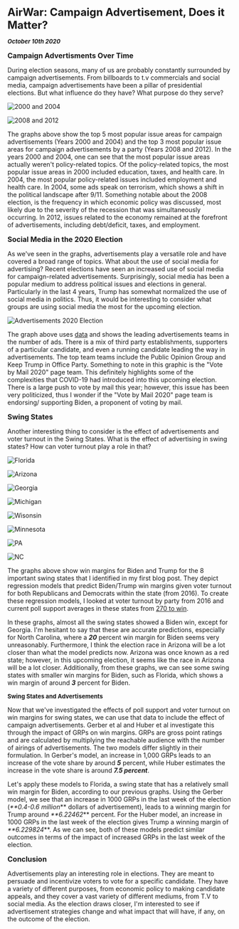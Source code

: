 **<font size="5"> AirWar: Campaign Advertisement, Does it Matter? </font>**

_**<font size="2"> October 10th 2020 </font>**_



**<font size="3"> Campaign Advertisments Over Time  </font>**

During election seasons, many of us are probably constantly surrounded by campaign advertisements. From billboards to t.v commercials and social media, campaign advertisements have been a pillar of presidential elections. But what influence do they have? What purpose do they serve?



![2000 and 2004](ad_issues_00_04.png)



![2008 and 2012](ad_issues_08.png)


The graphs above show the top 5 most popular issue areas for campaign advertisements (Years 2000 and 2004) and the top 3 most popular issue areas for campaign advertisements by a party (Years 2008 and 2012). In the years 2000 and 2004, one can see that the most popular issue areas actually weren't policy-related topics. Of the policy-related topics, the most popular issue areas in 2000 included education, taxes, and health care. In 2004, the most popular policy-related issues included employment and health care. In 2004, some ads speak on terrorism, which shows a shift in the political landscape after 9/11. Something notable about the 2008 election, is the frequency in which economic policy was discussed, most likely due to the severity of the recession that was simultaneously occurring. In 2012, issues related to the economy remained at the forefront of advertisements, including debt/deficit, taxes, and employment.



**<font size="3"> Social Media in the 2020 Election  </font>**

As we've seen in the graphs, advertisements play a versatile role and have covered a broad range of topics. What about the use of social media for advertising? Recent elections have seen an increased use of social media for campaign-related advertisements. Surprisingly, social media has been a popular medium to address political issues and elections in general. Particularly in the last 4 years, Trump has somewhat normalized the use of social media in politics. Thus, it would be interesting to consider what groups are using social media the most for the upcoming election. 



![Advertisements 2020 Election](social_media.png)

The graph above uses [data](https://mediaproject.wesleyan.edu/releases-100120/#data) and shows the leading advertisements teams in the number of ads. There is a mix of third party establishments, supporters of a particular candidate, and even a running candidate leading the way in advertisements. The top team teams include the Public Opinion Group and Keep Trump in Office Party. Something to note in this graphic is the "Vote by Mail 2020" page team. This definitely highlights some of the complexities that COVID-19 had introduced into this upcoming election. There is a large push to vote by mail this year; however, this issue has been very politicized, thus I wonder if the "Vote by Mail 2020" page team is endorsing/ supporting Biden, a proponent of voting by mail.





**<font size="3"> Swing States  </font>**

Another interesting thing to consider is the effect of advertisements and voter turnout in the Swing States. What is the effect of advertising in swing states? How can voter turnout play a role in that?



![Florida](Florida.png)

![Arizona](Arizona.png)

![Georgia](Georgia.png)

![Michigan](Michigan.png)

![Wisonsin](Wisconsin.png)

![Minnesota](Minnestoa.png)

![PA](PA.png)

![NC](NorthCarolina.png)

The graphs above show win margins for Biden and Trump for the 8 important swing states that I identified in my first blog post. They depict regression models that predict Biden/Trump win margins given voter turnout for both Republicans and Democrats within the state (from 2016). To create these regression models, I looked at voter turnout by party from 2016 and current poll support averages in these states from [270 to win](https://www.270towin.com/2020-polls-biden-trump/).

In these graphs, almost all the swing states showed a Biden win, except for Georgia. I'm hesitant to say that these are accurate predictions, especially for North Carolina, where a **_20_** percent win margin for Biden seems very unreasonably. Furthermore, I think the election race in Arizona will be a lot closer than what the model predicts now. Arizona was once known as a red state; however, in this upcoming election, it seems like the race in Arizona will be a lot closer. Additionally, from these graphs, we can see some swing states with smaller win margins for Biden, such as Florida, which shows a win margin of around **_3_** percent for Biden.


**<font size="2"> Swing States and Advertisements </font>**

Now that we've investigated the effects of poll support and voter turnout on win margins for swing states, we can use that data to include the effect of campaign advertisements. Gerber et al and Huber et al investigate this through the impact of GRPs on win margins. GRPs are gross point ratings and are calculated by multiplying the reachable audience with the number of airings of advertisements. The two models differ slightly in their formulation. In Gerber's model, an increase in 1,000 GRPs leads to an increase of the vote share by around **_5_** percent, while Huber estimates the increase in the vote share is around **_7.5 percent_**.

Let's apply these models to Florida, a swing state that has a relatively small win margin for Biden, according to our previous graphs. Using the Gerber model, we see that an increase in 1000 GRPs in the last week of the election (_**0.4-0.6 million_** dollars of advertisement), leads to a winning margin for Trump around _**6.22462_** percent. For the Huber model, an increase in 1000 GRPs in the last week of the election gives Trump a winning margin of _**6.229824_**. As we can see, both of these models predict similar outcomes in terms of the impact of increased GRPs in the last week of the election.


**<font size="3"> Conclusion </font>**

Advertisements play an interesting role in elections. They are meant to persuade and incentivize voters to vote for a specific candidate. They have a variety of different purposes, from economic policy to making candidate appeals, and they cover a vast variety of different mediums, from T.V to social media. As the election draws closer, I'm interested to see if advertisement strategies change and what impact that will have, if any, on the outcome of the election.




